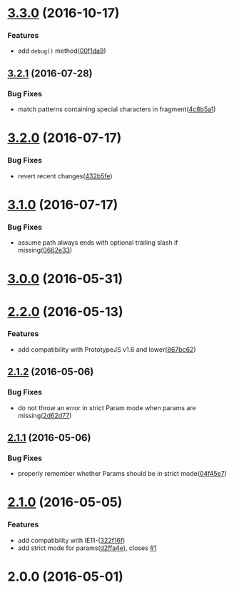 <a name="3.3.0"></a>
# [3.3.0](https://github.com/fczbkk/UrlMatch/compare/v3.2.1...v3.3.0) (2016-10-17)


### Features

* add `debug()` method([00f1da9](https://github.com/fczbkk/UrlMatch/commit/00f1da9))



<a name="3.2.1"></a>
## [3.2.1](https://github.com/fczbkk/UrlMatch/compare/v3.2.0...v3.2.1) (2016-07-28)


### Bug Fixes

* match patterns containing special characters in fragment([4c8b5a1](https://github.com/fczbkk/UrlMatch/commit/4c8b5a1))



<a name="3.2.0"></a>
# [3.2.0](https://github.com/fczbkk/UrlMatch/compare/v3.1.0...v3.2.0) (2016-07-17)


### Bug Fixes

* revert recent changes([432b5fe](https://github.com/fczbkk/UrlMatch/commit/432b5fe))



<a name="3.1.0"></a>
# [3.1.0](https://github.com/fczbkk/UrlMatch/compare/v3.0.0...v3.1.0) (2016-07-17)


### Bug Fixes

* assume path always ends with optional trailing slash if missing([0662e33](https://github.com/fczbkk/UrlMatch/commit/0662e33))



<a name="3.0.0"></a>
# [3.0.0](https://github.com/fczbkk/UrlMatch/compare/v2.2.0...v3.0.0) (2016-05-31)



<a name="2.2.0"></a>
# [2.2.0](https://github.com/fczbkk/UrlMatch/compare/v2.1.2...v2.2.0) (2016-05-13)


### Features

* add compatibility with PrototypeJS v1.6 and lower([867bc62](https://github.com/fczbkk/UrlMatch/commit/867bc62))



<a name="2.1.2"></a>
## [2.1.2](https://github.com/fczbkk/UrlMatch/compare/v2.1.1...v2.1.2) (2016-05-06)


### Bug Fixes

* do not throw an error in strict Param mode when params are missing([2d62d77](https://github.com/fczbkk/UrlMatch/commit/2d62d77))



<a name="2.1.1"></a>
## [2.1.1](https://github.com/fczbkk/UrlMatch/compare/v2.1.0...v2.1.1) (2016-05-06)


### Bug Fixes

* properly remember whether Params should be in strict mode([04f45e7](https://github.com/fczbkk/UrlMatch/commit/04f45e7))



<a name="2.1.0"></a>
# [2.1.0](https://github.com/fczbkk/UrlMatch/compare/v2.0.0...v2.1.0) (2016-05-05)


### Features

* add compatibility with IE11-([322f16f](https://github.com/fczbkk/UrlMatch/commit/322f16f))
* add strict mode for params([d2ffa4e](https://github.com/fczbkk/UrlMatch/commit/d2ffa4e)), closes [#1](https://github.com/fczbkk/UrlMatch/issues/1)



<a name="2.0.0"></a>
# 2.0.0 (2016-05-01)



